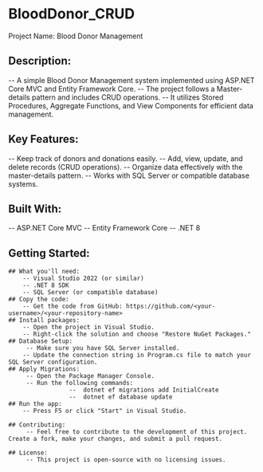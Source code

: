 # BloodDonor_CRUD

Project Name: Blood Donor Management

## Description:
-- A simple Blood Donor Management system implemented using ASP.NET Core MVC and Entity Framework Core. 
-- The project follows a Master-details pattern and includes CRUD operations. 
-- It utilizes Stored Procedures, Aggregate Functions, and View Components for efficient data management.

## Key Features:
   -- Keep track of donors and donations easily.
   --  Add, view, update, and delete records (CRUD operations).
   -- Organize data effectively with the master-details pattern.
   -- Works with SQL Server or compatible database systems.

 ## Built With:
   -- ASP.NET Core MVC
   -- Entity Framework Core
   -- .NET 8

 ## Getting Started:
    ## What you'll need:
        -- Visual Studio 2022 (or similar)
        -- .NET 8 SDK
        -- SQL Server (or compatible database)
    ## Copy the code:
        -- Get the code from GitHub: https://github.com/<your-username>/<your-repository-name>
    ## Install packages:
        -- Open the project in Visual Studio.
        -- Right-click the solution and choose "Restore NuGet Packages."
    ## Database Setup:
         -- Make sure you have SQL Server installed.
        -- Update the connection string in Program.cs file to match your SQL Server configuration.
    ## Apply Migrations:
         -- Open the Package Manager Console.
         -- Run the following commands:
                     --  dotnet ef migrations add InitialCreate
                     --  dotnet ef database update       
    ## Run the app:
        -- Press F5 or click "Start" in Visual Studio.  

    ## Contributing:
         -- Feel free to contribute to the development of this project. Create a fork, make your changes, and submit a pull request.

    ## License:
         -- This project is open-source with no licensing issues.

        
        
